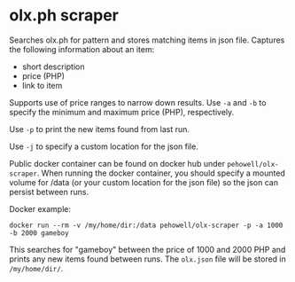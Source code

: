 # olx.ph scraper

Searches olx.ph for pattern and stores matching items in json
file.  Captures the following information about an item:
- short description
- price (PHP)
- link to item

Supports use of price ranges to narrow down results.  Use ```-a```
and ```-b``` to specify the minimum and maximum price (PHP), 
respectively.

Use ```-p``` to print the new items found from last run.

Use ```-j``` to specify a custom location for the json file.

Public docker container can be found on docker hub under
 ```pehowell/olx-scraper```. When running the docker container,
you should specify a mounted volume for /data (or your custom
 location for the json file) so the json can persist between runs.

Docker example:

```docker run --rm -v /my/home/dir:/data pehowell/olx-scraper -p -a 1000 -b 2000 gameboy```

This searches for "gameboy" between the price of 1000 and 2000 PHP
and prints any new items found between runs.  The ```olx.json``` file
will be stored in ```/my/home/dir/```.